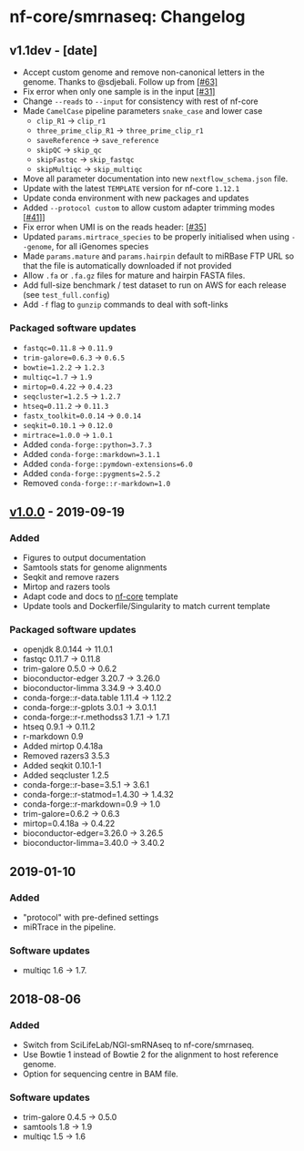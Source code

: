 # nf-core/smrnaseq: Changelog

## v1.1dev - [date]

* Accept custom genome and remove non-canonical letters in the genome. Thanks to @sdjebali. Follow up from [[#63]](https://github.com/nf-core/smrnaseq/pull/63)
* Fix error when only one sample is in the input [[#31]](https://github.com/nf-core/smrnaseq/issues/31)
* Change `--reads` to `--input` for consistency with rest of nf-core
* Made `CamelCase` pipeline parameters `snake_case` and lower case
  * `clip_R1` -> `clip_r1`
  * `three_prime_clip_R1` -> `three_prime_clip_r1`
  * `saveReference` -> `save_reference`
  * `skipQC` -> `skip_qc`
  * `skipFastqc` -> `skip_fastqc`
  * `skipMultiqc` -> `skip_multiqc`
* Move all parameter documentation into new `nextflow_schema.json` file.
* Update with the latest `TEMPLATE` version for nf-core `1.12.1`
* Update conda environment with new packages and updates
* Added `--protocol custom` to allow custom adapter trimming modes [[#41]](https://github.com/nf-core/smrnaseq/issues/41)]
* Fix error when UMI is on the reads header: [[#35](https://github.com/nf-core/smrnaseq/issues/35)]
* Updated `params.mirtrace_species` to be properly initialised when using `--genome`, for all iGenomes species
* Made `params.mature` and `params.hairpin` default to miRBase FTP URL so that the file is automatically downloaded if not provided
* Allow `.fa` or `.fa.gz` files for mature and hairpin FASTA files.
* Add full-size benchmark / test dataset to run on AWS for each release (see `test_full.config`)
* Add `-f` flag to `gunzip` commands to deal with soft-links

### Packaged software updates

* `fastqc=0.11.8` -> `0.11.9`
* `trim-galore=0.6.3` -> `0.6.5`
* `bowtie=1.2.2` -> `1.2.3`
* `multiqc=1.7` -> `1.9`
* `mirtop=0.4.22` -> `0.4.23`
* `seqcluster=1.2.5` -> `1.2.7`
* `htseq=0.11.2` -> `0.11.3`
* `fastx_toolkit=0.0.14` -> `0.0.14`
* `seqkit=0.10.1` -> `0.12.0`
* `mirtrace=1.0.0` -> `1.0.1`
* Added `conda-forge::python=3.7.3`
* Added `conda-forge::markdown=3.1.1`
* Added `conda-forge::pymdown-extensions=6.0`
* Added `conda-forge::pygments=2.5.2`
* Removed `conda-forge::r-markdown=1.0`

## [v1.0.0](https://github.com/nf-core/smrnaseq/releases/tag/1.0.0) - 2019-09-19

### Added

* Figures to output documentation
* Samtools stats for genome alignments
* Seqkit and remove razers
* Mirtop and razers tools
* Adapt code and docs to [nf-core](http://nf-co.re/) template
* Update tools and Dockerfile/Singularity to match current template

### Packaged software updates

* openjdk 8.0.144 -> 11.0.1
* fastqc 0.11.7 -> 0.11.8
* trim-galore 0.5.0 -> 0.6.2
* bioconductor-edger 3.20.7 -> 3.26.0
* bioconductor-limma 3.34.9 -> 3.40.0
* conda-forge::r-data.table 1.11.4 -> 1.12.2
* conda-forge::r-gplots 3.0.1 -> 3.0.1.1
* conda-forge::r-r.methodss3 1.7.1 -> 1.7.1
* htseq 0.9.1 -> 0.11.2
* r-markdown 0.9
* Added mirtop 0.4.18a
* Removed razers3 3.5.3
* Added seqkit 0.10.1-1
* Added seqcluster 1.2.5
* conda-forge::r-base=3.5.1 -> 3.6.1
* conda-forge::r-statmod=1.4.30 -> 1.4.32
* conda-forge::r-markdown=0.9 -> 1.0
* trim-galore=0.6.2 -> 0.6.3
* mirtop=0.4.18a -> 0.4.22
* bioconductor-edger=3.26.0 -> 3.26.5
* bioconductor-limma=3.40.0 -> 3.40.2

## 2019-01-10

### Added

* "protocol" with pre-defined settings
* miRTrace in the pipeline.

### Software updates

* multiqc 1.6 -> 1.7.

## 2018-08-06

### Added

* Switch from SciLifeLab/NGI-smRNAseq to nf-core/smrnaseq.
* Use Bowtie 1 instead of Bowtie 2 for the alignment to host reference genome.
* Option for sequencing centre in BAM file.

### Software updates

* trim-galore 0.4.5 -> 0.5.0
* samtools 1.8 -> 1.9
* multiqc 1.5 -> 1.6

[v1.0.0]: https://github.com/nf-core/smrnaseq/releases/tag/1.0.0
